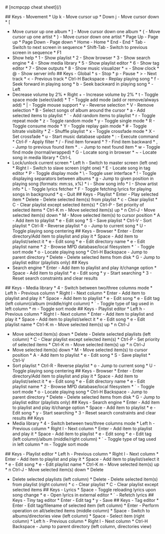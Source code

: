 \# \[ncmpcpp cheat sheet\](/)

\## Keys - Movement \* Up k - Move cursor up \* Down j - Move cursor down \* \[
- Move cursor up one album \* \] - Move cursor down one album \* { - Move
  cursor up one artist \* } - Move cursor down one artist \* Page Up - Page up
\* Page Down - Page down \* Home - Home \* End - End \* Tab - Switch to next
screen in sequence \* Shift-Tab - Switch to previous screen in sequence \* F1
- Show help \* 1 - Show playlist \* 2 - Show browser \* 3 - Show search engine
  \* 4 - Show media library \* 5 - Show playlist editor \* 6 - Show tag editor
\* 7 - Show outputs \* 8 - Show music visualizer \* \= - Show clock \* @ - Show
server info ## Keys - Global \* s - Stop \* p - Pause \* \> - Next track \*
< - Previous track \* Ctrl-H Backspace - Replay playing song \* f - Seek
forward in playing song \* b - Seek backward in playing song \* \- Left
- Decrease volume by 2% \* Right + - Increase volume by 2% \* t - Toggle space
  mode (select/add) \* T - Toggle add mode (add or remove/always add) \*
| - Toggle mouse support \* v - Reverse selection \* V - Remove selection \*
B - Select songs of album around the cursor \* a - Add selected items to
playlist \* \` - Add random items to playlist \* r - Toggle repeat mode \*
z - Toggle random mode \* y - Toggle single mode \* R - Toggle consume mode \*
Y - Toggle replay gain mode \* # - Toggle bitrate visibility \* Z - Shuffle
playlist \* x - Toggle crossfade mode \* X - Set crossfade \* u - Start music
database update \* : - Execute command \* Ctrl-F - Apply filter \* / - Find
item forward \* ? - Find item backward \* , - Jump to previous found item \*
. - Jump to next found item \* w - Toggle find mode (normal/wrapped) \*
G - Locate song in browser \* ~ - Locate song in media library \* Ctrl-L
- Lock/unlock current screen \* Left h - Switch to master screen (left one) \*
  Right l - Switch to slave screen (right one) \* E - Locate song in tag editor
\* P - Toggle display mode \* \\ - Toggle user interface \* ! - Toggle
displaying separators between albums \* g - Jump to given position in playing
song (formats: mm:ss, x%) \* i - Show song info \* I - Show artist info \*
L - Toggle lyrics fetcher \* F - Toggle fetching lyrics for playing songs in
background \* q - Quit ## Keys - Playlist \* Enter - Play selected item \*
Delete - Delete selected item(s) from playlist \* c - Clear playlist \*
C - Clear playlist except selected item(s) \* Ctrl-P - Set priority of selected
items \* Ctrl-K m - Move selected item(s) up \* n Ctrl-J - Move selected
item(s) down \* M - Move selected item(s) to cursor position \* A - Add item to
playlist \* e - Edit song \* S - Save playlist \* Ctrl-V - Sort playlist \*
Ctrl-R - Reverse playlist \* o - Jump to current song \* U - Toggle playing
song centering ## Keys - Browser \* Enter - Enter directory/Add item to
playlist and play it \* Space - Add item to playlist/select it \* e - Edit song
\* e - Edit directory name \* e - Edit playlist name \* 2 - Browse MPD
database/local filesystem \* \` - Toggle sort mode \* o - Locate playing song
\* Ctrl-H Backspace - Jump to parent directory \* Delete - Delete selected
items from disk \* G - Jump to playlist editor (playlists only) ## Keys
- Search engine \* Enter - Add item to playlist and play it/change option \*
  Space - Add item to playlist \* e - Edit song \* y - Start searching \*
3 - Reset search constraints and clear results

\## Keys - Media library \* 4 - Switch between two/three columns mode \* Left
h - Previous column \* Right l - Next column \* Enter - Add item to playlist
and play it \* Space - Add item to playlist \* e - Edit song \* e - Edit tag
(left column)/album (middle/right column) \* \` - Toggle type of tag used in
left column \* m - Toggle sort mode ## Keys - Playlist editor \* Left
h - Previous column \* Right l - Next column \* Enter - Add item to playlist
and play it \* Space - Add item to playlist/select it \* e - Edit song \*
e - Edit playlist name \* Ctrl-K m - Move selected item(s) up \* n Ctrl-J
- Move selected item(s) down \* Delete - Delete selected playlists (left
  column) \* C - Clear playlist except selected item(s) \* Ctrl-P - Set
priority of selected items \* Ctrl-K m - Move selected item(s) up \* n Ctrl-J
- Move selected item(s) down \* M - Move selected item(s) to cursor position \*
  A - Add item to playlist \* e - Edit song \* S - Save playlist \* Ctrl-V
- Sort playlist \* Ctrl-R - Reverse playlist \* o - Jump to current song \*
  U - Toggle playing song centering ## Keys - Browser \* Enter - Enter
directory/Add item to playlist and play it \* Space - Add item to
playlist/select it \* e - Edit song \* e - Edit directory name \* e - Edit
playlist name \* 2 - Browse MPD database/local filesystem \* \` - Toggle sort
mode \* o - Locate playing song \* Ctrl-H Backspace - Jump to parent directory
\* Delete - Delete selected items from disk \* G - Jump to playlist editor
(playlists only) ## Keys - Search engine \* Enter - Add item to playlist and
play it/change option \* Space - Add item to playlist \* e - Edit song \*
y - Start searching \* 3 - Reset search constraints and clear results ## Keys
- Media library \* 4 - Switch between two/three columns mode \* Left
  h - Previous column \* Right l - Next column \* Enter - Add item to playlist
and play it \* Space - Add item to playlist \* e - Edit song \* e - Edit tag
(left column)/album (middle/right column) \* \` - Toggle type of tag used in
left column \* m - Toggle sort mode

\## Keys - Playlist editor \* Left h - Previous column \* Right l - Next column
\* Enter - Add item to playlist and play it \* Space - Add item to
playlist/select it \* e - Edit song \* e - Edit playlist name \* Ctrl-K
m - Move selected item(s) up \* n Ctrl-J - Move selected item(s) down \* Delete
- Delete selected playlists (left column) \* Delete - Delete selected item(s)
  from playlist (right column) \* c - Clear playlist \* C - Clear playlist
except selected items ## Keys - Lyrics \* Space - Toggle reloading lyrics upon
song change \* e - Open lyrics in external editor \* \` - Refetch lyrics ##
Keys - Tiny tag editor \* Enter - Edit tag \* y - Save ## Keys - Tag editor \*
Enter - Edit tag/filename of selected item (left column) \* Enter - Perform
operation on all/selected items (middle column) \* Space - Switch to
albums/directories view (left column) \* Space - Select item (right column) \*
Left h - Previous column \* Right l - Next column \* Ctrl-H Backspace - Jump to
parent directory (left column, directories view)
